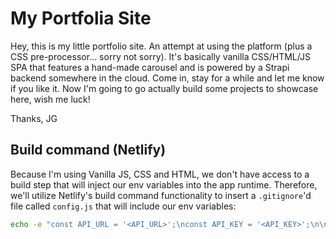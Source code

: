 # My Portfolia Site

Hey, this is my little portfolio site. An attempt at using the platform (plus a CSS pre-processor... sorry not sorry). It's basically vanilla CSS/HTML/JS SPA that features a hand-made carousel and is powered
by a Strapi backend somewhere in the cloud. Come in, stay for a while and let me know if you like it. Now I'm going to go actually build some projects to showcase here, wish me luck!

Thanks,
JG

## Build command (Netlify)

Because I'm using Vanilla JS, CSS and HTML, we don't have access to a build step that will inject our env variables into the app runtime. Therefore, we'll utilize Netlify's build command
functionality to insert a `.gitignore`'d file called `config.js` that will include our env variables:

```sh
echo -e "const API_URL = '<API_URL>';\nconst API_KEY = '<API_KEY>';\n\nexport { API_URL, API_TOKEN };" > config.js
```
